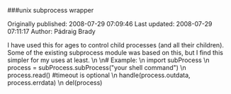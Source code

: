 ###unix subprocess wrapper

Originally published: 2008-07-29 07:09:46
Last updated: 2008-07-29 07:11:17
Author: Pádraig Brady

I have used this for ages to control child processes (and all their children). Some of the existing subprocess module was based on this, but I find this simpler for my uses at least.\n\n# Example:\n    import subProcess\n    process = subProcess.subProcess("your shell command")\n    process.read() #timeout is optional\n    handle(process.outdata, process.errdata)\n    del(process)